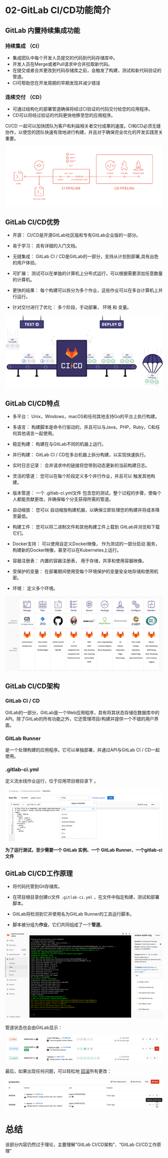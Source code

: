 # 02-GitLab CI/CD功能简介

## GitLab 内置持续集成功能

### 持续集成 （CI）
- 集成团队中每个开发人员提交的代码到代码存储库中。
- 开发人员在Merge或者Pull请求中合并拉取新代码。
- 在提交或者合并更改到代码存储库之前，会触发了构建，测试和新代码验证的管道。
- CI可帮助您在开发周期的早期发现并减少错误

### 连续交付 （CD） 
- 可通过结构化的部署管道确保将经过CI验证的代码交付给您的应用程序。
- CD可以将经过验证的代码更快地移至您的应用程序。

CI/CD 一起可以加快团队为客户和利益相关者交付成果的速度。CI和CD必须无缝协作，以使您的团队快速有效地进行构建，并且对于确保完全优化的开发实践至关重要。

![images](images/02.png)



## GitLab CI/CD优势

- 开源： CI/CD是开源GitLab社区版和专有GitLab企业版的一部分。

- 易于学习： 具有详细的入门文档。

- 无缝集成： GitLab CI / CD是GitLab的一部分，支持从计划到部署,具有出色的用户体验。

- 可扩展： 测试可以在单独的计算机上分布式运行，可以根据需要添加任意数量的计算机。

- 更快的结果： 每个构建可以拆分为多个作业，这些作业可以在多台计算机上并行运行。

- 针对交付进行了优化： 多个阶段，手动部署， 环境 和 变量。

  

![imags](images/03.png)

## GitLab CI/CD特点

- 多平台： Unix，Windows，macOS和任何其他支持Go的平台上执行构建。
- 多语言： 构建脚本是命令行驱动的，并且可以与Java，PHP，Ruby，C和任何其他语言一起使用。
- 稳定构建： 构建在与GitLab不同的机器上运行。
- 并行构建： GitLab CI / CD在多台机器上拆分构建，以实现快速执行。
- 实时日志记录： 合并请求中的链接将您带到动态更新的当前构建日志。
- 灵活的管道： 您可以在每个阶段定义多个并行作业，并且可以 触发其他构建。

- 版本管道： 一个 .gitlab-ci.yml文件 包含您的测试，整个过程的步骤，使每个人都能贡献更改，并确保每个分支获得所需的管道。
- 自动缩放： 您可以 自动缩放构建机器，以确保立即处理您的构建并将成本降至最低。
- 构建工件： 您可以将二进制文件和其他构建工件上载到 GitLab并浏览和下载它们。
- Docker支持： 可以使用自定义Docker映像， 作为测试的一部分启动 服务， 构建新的Docker映像，甚至可以在Kubernetes上运行。
- 容器注册表： 内置的容器注册表， 用于存储，共享和使用容器映像。
- 受保护的变量： 在部署期间使用受每个环境保护的变量安全地存储和使用机密。
- 环境： 定义多个环境。

![imags](images/04.jpeg)



## GitLab CI/CD架构

### GitLab CI / CD 

GitLab的一部分，GitLab是一个Web应用程序，具有将其状态存储在数据库中的API。除了GitLab的所有功能之外，它还管理项目/构建并提供一个不错的用户界面。

### GitLab Runner 

是一个处理构建的应用程序。它可以单独部署，并通过API与GitLab CI / CD一起使用。

### .gitlab-ci.yml

定义流水线作业运行，位于应用项目根目录下 。

![images](images/05.png)

**为了运行测试，至少需要一个 GitLab 实例、一个 GitLab Runner、一个gitlab-ci文件**



## GitLab CI/CD工作原理

- 将代码托管到Git存储库。

- 在项目根目录创建ci文件 `.gitlab-ci.yml` ，在文件中指定构建，测试和部署脚本。

- GitLab将检测到它并使用名为GitLab Runner的工具运行脚本。

- 脚本被分组为**作业**，它们共同组成了一个**管道**。


![images](images/06.png)

管道状态也会由GitLab显示：

![images](images/07.png)

最后，如果出现任何问题，可以轻松地 [回滚](https://docs.gitlab.com/12.9/ee/ci/environments.html#retrying-and-rolling-back)所有更改：

![images](images/08.png)

# 总结

该部分内容仍然过于理论，主要理解“GitLab CI/CD架构”、“GitLab CI/CD工作原理”